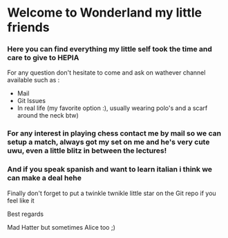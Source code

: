 # Welcome to Wonderland my little friends
### Here you can find everything my little self took the time and care to give to HEPIA

For any question don't hesitate to come and ask on wathever channel available such as :
- Mail
- Git Issues
- In real life (my favorite option :), usually wearing polo's and a scarf around the neck btw)

### For any interest in playing chess contact me by mail so we can setup a match, always got my set on me and he's very cute uwu, even a little blitz in between the lectures!

### And if you speak spanish and want to learn italian i think we can make a deal hehe

Finally don't forget to put a twinkle twnikle little star on the Git repo if you feel like it

Best regards

Mad Hatter but sometimes Alice too ;)
